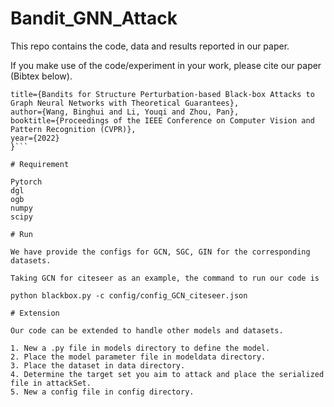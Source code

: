 # Bandit_GNN_Attack

This repo contains the code, data and results reported in our paper.

If you make use of the code/experiment in your work, please cite our paper (Bibtex below).

```@inproceedings{xu2018how,
title={Bandits for Structure Perturbation-based Black-box Attacks to Graph Neural Networks with Theoretical Guarantees},
author={Wang, Binghui and Li, Youqi and Zhou, Pan},
booktitle={Proceedings of the IEEE Conference on Computer Vision and Pattern Recognition (CVPR)},
year={2022}
}```

# Requirement

Pytorch
dgl
ogb
numpy
scipy

# Run

We have provide the configs for GCN, SGC, GIN for the corresponding datasets.

Taking GCN for citeseer as an example, the command to run our code is

python blackbox.py -c config/config_GCN_citeseer.json

# Extension

Our code can be extended to handle other models and datasets.

1. New a .py file in models directory to define the model.
2. Place the model parameter file in modeldata directory.
3. Place the dataset in data directory.
4. Determine the target set you aim to attack and place the serialized file in attackSet.
5. New a config file in config directory.
